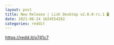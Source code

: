 ```yaml
--- 
layout: post 
title: New Release | Lisk Desktop v2.0.0-rc.1 🖥️ 
date: 2021-06-24 1624554282 
categories: reddit 
--- 
```

https://redd.it/o741c7